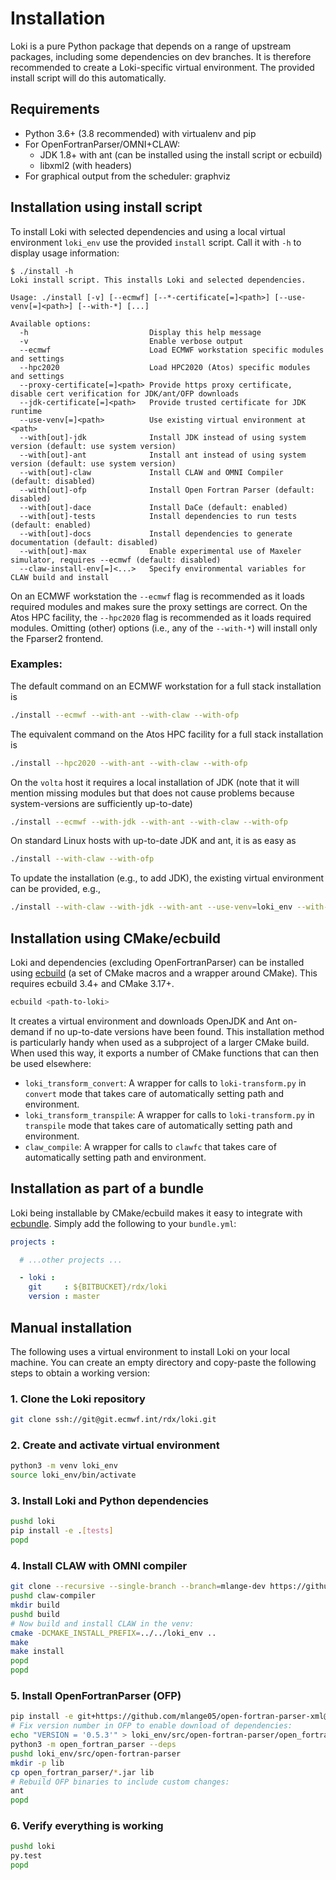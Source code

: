 # Installation

Loki is a pure Python package that depends on a range of upstream packages,
including some dependencies on dev branches. It is therefore recommended
to create a Loki-specific virtual environment. The provided install script will do this automatically.

## Requirements

- Python 3.6+ (3.8 recommended) with virtualenv and pip
- For OpenFortranParser/OMNI+CLAW:
  - JDK 1.8+ with ant (can be installed using the install script or ecbuild)
  - libxml2 (with headers)
- For graphical output from the scheduler: graphviz

## Installation using install script

To install Loki with selected dependencies and using a local virtual environment `loki_env` use the provided `install` script.
Call it with `-h` to display usage information:

```text
$ ./install -h
Loki install script. This installs Loki and selected dependencies.

Usage: ./install [-v] [--ecmwf] [--*-certificate[=]<path>] [--use-venv[=]<path>] [--with-*] [...]

Available options:
  -h                           Display this help message
  -v                           Enable verbose output
  --ecmwf                      Load ECMWF workstation specific modules and settings
  --hpc2020                    Load HPC2020 (Atos) specific modules and settings
  --proxy-certificate[=]<path> Provide https proxy certificate, disable cert verification for JDK/ant/OFP downloads
  --jdk-certificate[=]<path>   Provide trusted certificate for JDK runtime
  --use-venv[=]<path>          Use existing virtual environment at <path>
  --with[out]-jdk              Install JDK instead of using system version (default: use system version)
  --with[out]-ant              Install ant instead of using system version (default: use system version)
  --with[out]-claw             Install CLAW and OMNI Compiler (default: disabled)
  --with[out]-ofp              Install Open Fortran Parser (default: disabled)
  --with[out]-dace             Install DaCe (default: enabled)
  --with[out]-tests            Install dependencies to run tests (default: enabled)
  --with[out]-docs             Install dependencies to generate documentation (default: disabled)
  --with[out]-max              Enable experimental use of Maxeler simulator, requires --ecmwf (default: disabled)
  --claw-install-env[=]<...>   Specify environmental variables for CLAW build and install
```

On an ECMWF workstation the `--ecmwf` flag is recommended as it loads required modules and makes sure the proxy settings are correct.
On the Atos HPC facility, the `--hpc2020` flag is recommended as it loads required modules.
Omitting (other) options (i.e., any of the `--with-*`) will install only the Fparser2 frontend.

### Examples:

The default command on an ECMWF workstation for a full stack installation is

```bash
./install --ecmwf --with-ant --with-claw --with-ofp
```

The equivalent command on the Atos HPC facility for a full stack installation is

```bash
./install --hpc2020 --with-ant --with-claw --with-ofp
```

On the `volta` host it requires a local installation of JDK (note that it will mention missing modules but that does not cause problems because system-versions are sufficiently up-to-date)

```bash
./install --ecmwf --with-jdk --with-ant --with-claw --with-ofp
```

On standard Linux hosts with up-to-date JDK and ant, it is as easy as

```bash
./install --with-claw --with-ofp
```

To update the installation (e.g., to add JDK), the existing virtual environment can be provided, e.g.,

```bash
./install --with-claw --with-jdk --with-ant --use-venv=loki_env --with-ofp
```

## Installation using CMake/ecbuild

Loki and dependencies (excluding OpenFortranParser) can be installed using [ecbuild](https://github.com/ecmwf/ecbuild) (a set of CMake macros and a wrapper around CMake).
This requires ecbuild 3.4+ and CMake 3.17+.

```bash
ecbuild <path-to-loki>
```

It creates a virtual environment and downloads OpenJDK and Ant on-demand if no up-to-date versions have been found.
This installation method is particularly handy when used as a subproject of a larger CMake build.
When used this way, it exports a number of CMake functions that can then be used elsewhere:

- ``loki_transform_convert``: A wrapper for calls to ``loki-transform.py`` in ``convert`` mode that takes care of automatically setting path and environment.
- ``loki_transform_transpile``: A wrapper for calls to ``loki-transform.py`` in ``transpile`` mode that takes care of automatically setting path and environment.
- ``claw_compile``: A wrapper for calls to ``clawfc`` that takes care of automatically setting path and environment.

## Installation as part of a bundle

Loki being installable by CMake/ecbuild makes it easy to integrate with [ecbundle](https://github.com/ecmwf/ecbundle).
Simply add the following to your ``bundle.yml``:

```yaml
projects :

  # ...other projects ...

  - loki :
    git     : ${BITBUCKET}/rdx/loki
    version : master

```

## Manual installation

The following uses a virtual environment to install Loki on your local machine. You can create an empty directory and copy-paste the following steps to obtain a working version:

### 1. Clone the Loki repository

```bash
git clone ssh://git@git.ecmwf.int/rdx/loki.git
```

### 2. Create and activate virtual environment

```bash
python3 -m venv loki_env
source loki_env/bin/activate
```

### 3.  Install Loki and Python dependencies

```bash
pushd loki
pip install -e .[tests]
popd
```

### 4.  Install CLAW with OMNI compiler

```bash
git clone --recursive --single-branch --branch=mlange-dev https://github.com/mlange05/claw-compiler.git claw-compiler
pushd claw-compiler
mkdir build
pushd build
# Now build and install CLAW in the venv:
cmake -DCMAKE_INSTALL_PREFIX=../../loki_env ..
make
make install
popd
popd
```

### 5.  Install OpenFortranParser (OFP)

```bash
pip install -e git+https://github.com/mlange05/open-fortran-parser-xml@mlange05-dev#egg=open-fortran-parser
# Fix version number in OFP to enable download of dependencies:
echo "VERSION = '0.5.3'" > loki_env/src/open-fortran-parser/open_fortran_parser/_version.py
python3 -m open_fortran_parser --deps
pushd loki_env/src/open-fortran-parser
mkdir -p lib
cp open_fortran_parser/*.jar lib
# Rebuild OFP binaries to include custom changes:
ant
popd
```

### 6.  Verify everything is working

```bash
pushd loki
py.test
popd
```

